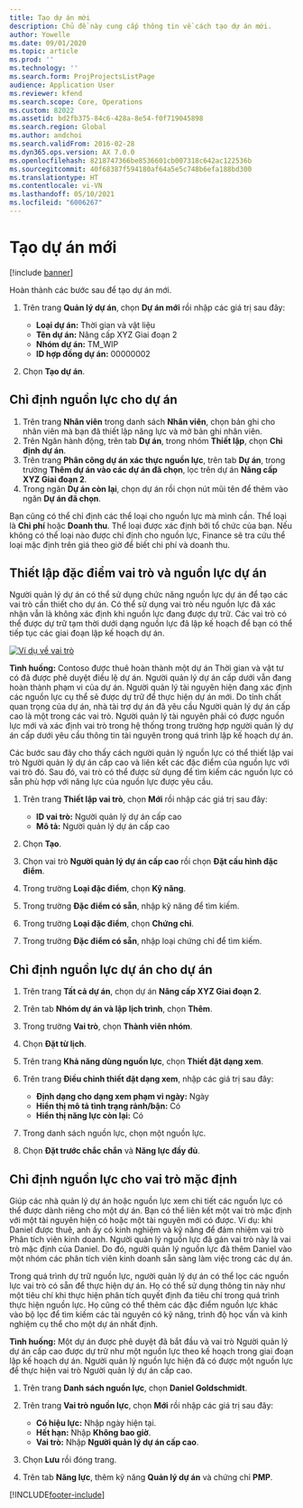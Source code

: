 ```yaml
---
title: Tạo dự án mới
description: Chủ đề này cung cấp thông tin về cách tạo dự án mới.
author: Yowelle
ms.date: 09/01/2020
ms.topic: article
ms.prod: ''
ms.technology: ''
ms.search.form: ProjProjectsListPage
audience: Application User
ms.reviewer: kfend
ms.search.scope: Core, Operations
ms.custom: 82022
ms.assetid: bd2fb375-84c6-428a-8e54-f0f719045898
ms.search.region: Global
ms.author: andchoi
ms.search.validFrom: 2016-02-28
ms.dyn365.ops.version: AX 7.0.0
ms.openlocfilehash: 8218747366be8536601cb007318c642ac122536b
ms.sourcegitcommit: 40f68387f594180af64a5e5c748b6efa188bd300
ms.translationtype: HT
ms.contentlocale: vi-VN
ms.lasthandoff: 05/10/2021
ms.locfileid: "6006267"
---
```

# <a name="create-a-new-project"></a>Tạo dự án mới

[!include [banner](../includes/banner.md)]

Hoàn thành các bước sau để tạo dự án mới.

1. Trên trang **Quản lý dự án**, chọn **Dự án mới** rồi nhập các giá trị sau đây:

    - **Loại dự án:** Thời gian và vật liệu
    - **Tên dự án:** Nâng cấp XYZ Giai đoạn 2
    - **Nhóm dự án:** TM\_WIP
    - **ID hợp đồng dự án:** 00000002

2. Chọn **Tạo dự án**.

## <a name="assign-a-resource-to-a-project"></a>Chỉ định nguồn lực cho dự án

1. Trên trang **Nhân viên** trong danh sách **Nhân viên**, chọn bản ghi cho nhân viên mà bạn đã thiết lập năng lực và mở bản ghi nhân viên.
2. Trên Ngăn hành động, trên tab **Dự án**, trong nhóm **Thiết lập**, chọn **Chỉ định dự án**.
3. Trên trang **Phân công dự án xác thực nguồn lực**, trên tab **Dự án**, trong trường **Thêm dự án vào các dự án đã chọn**, lọc trên dự án **Nâng cấp XYZ Giai đoạn 2**.
4. Trong ngăn **Dự án còn lại**, chọn dự án rồi chọn nút mũi tên để thêm vào ngăn **Dự án đã chọn**.

Bạn cũng có thể chỉ định các thể loại cho nguồn lực mà mình cần. Thể loại là **Chi phí** hoặc **Doanh thu**. Thể loại được xác định bởi tổ chức của bạn. Nếu không có thể loại nào được chỉ định cho nguồn lực, Finance sẽ tra cứu thể loại mặc định trên giá theo giờ để biết chi phí và doanh thu.

## <a name="set-up-project-resource-and-role-characteristics"></a>Thiết lập đặc điểm vai trò và nguồn lực dự án

Người quản lý dự án có thể sử dụng chức năng nguồn lực dự án để tạo các vai trò cần thiết cho dự án. Có thể sử dụng vai trò nếu nguồn lực đã xác nhận vẫn là không xác định khi nguồn lực đang được dự trữ. Các vai trò có thể được dự trữ tạm thời dưới dạng nguồn lực đã lập kế hoạch để bạn có thể tiếp tục các giai đoạn lập kế hoạch dự án.

[![Ví dụ về vai trò](./media/projectresourcing05.jpg)](./media/projectresourcing05.jpg) 

**Tình huống:** Contoso được thuê hoàn thành một dự án Thời gian và vật tư có đã được phê duyệt điều lệ dự án. Người quản lý dự án cấp dưới vẫn đang hoàn thành phạm vi của dự án. Người quản lý tài nguyên hiện đang xác định các nguồn lực cụ thể sẽ được dự trữ để thực hiện dự án mới. Do tính chất quan trọng của dự án, nhà tài trợ dự án đã yêu cầu Người quản lý dự án cấp cao là một trong các vai trò. Người quản lý tài nguyên phải có được nguồn lực mới và xác định vai trò trong hệ thống trong trường hợp người quản lý dự án cấp dưới yêu cầu thông tin tài nguyên trong quá trình lập kế hoạch dự án.

Các bước sau đây cho thấy cách người quản lý nguồn lực có thể thiết lập vai trò Người quản lý dự án cấp cao và liên kết các đặc điểm của nguồn lực với vai trò đó. Sau đó, vai trò có thể được sử dụng để tìm kiếm các nguồn lực có sẵn phù hợp với năng lực của nguồn lực được yêu cầu.

1. Trên trang **Thiết lập vai trò**, chọn **Mới** rồi nhập các giá trị sau đây:

    - **ID vai trò:** Người quản lý dự án cấp cao
    - **Mô tả:** Người quản lý dự án cấp cao

2. Chọn **Tạo**.
3. Chọn vai trò **Người quản lý dự án cấp cao** rồi chọn **Đặt cấu hình đặc điểm**.
4. Trong trường **Loại đặc điểm**, chọn **Kỹ năng**.
5. Trong trường **Đặc điểm có sẵn**, nhập kỹ năng để tìm kiếm.
6. Trong trường **Loại đặc điểm**, chọn **Chứng chỉ**.
7. Trong trường **Đặc điểm có sẵn**, nhập loại chứng chỉ để tìm kiếm.

## <a name="assign-a-project-resource-to-a-project"></a>Chỉ định nguồn lực dự án cho dự án

1. Trên trang **Tất cả dự án**, chọn dự án **Nâng cấp XYZ Giai đoạn 2**.
2. Trên tab **Nhóm dự án và lập lịch trình**, chọn **Thêm**.
3. Trong trường **Vai trò**, chọn **Thành viên nhóm**.
4. Chọn **Đặt từ lịch**.
5. Trên trang **Khả năng dùng nguồn lực**, chọn **Thiết đặt dạng xem**.
6. Trên trang **Điều chỉnh thiết đặt dạng xem**, nhập các giá trị sau đây:

    - **Định dạng cho dạng xem phạm vi ngày:** Ngày
    - **Hiển thị mô tả tình trạng rảnh/bận:** Có
    - **Hiển thị năng lực còn lại:** Có

7. Trong danh sách nguồn lực, chọn một nguồn lực.
8. Chọn **Đặt trước chắc chắn** và **Năng lực đầy đủ**.

## <a name="assign-a-resource-to-a-default-role"></a>Chỉ định nguồn lực cho vai trò mặc định

Giúp các nhà quản lý dự án hoặc nguồn lực xem chi tiết các nguồn lực có thể được dành riêng cho một dự án. Bạn có thể liên kết một vai trò mặc định với một tài nguyên hiện có hoặc một tài nguyên mới có được. Ví dụ: khi Daniel được thuê, anh ấy có kinh nghiệm và kỹ năng để đảm nhiệm vai trò Phân tích viên kinh doanh. Người quản lý nguồn lực đã gán vai trò này là vai trò mặc định của Daniel. Do đó, người quản lý nguồn lực đã thêm Daniel vào một nhóm các phân tích viên kinh doanh sẵn sàng làm việc trong các dự án.

Trong quá trình dự trữ nguồn lực, người quản lý dự án có thể lọc các nguồn lực vai trò có sẵn để thực hiện dự án. Họ có thể sử dụng thông tin này như một tiêu chí khi thực hiện phân tích quyết định đa tiêu chí trong quá trình thực hiện nguồn lực. Họ cũng có thể thêm các đặc điểm nguồn lực khác vào bộ lọc để tìm kiếm các tài nguyên có kỹ năng, trình độ học vấn và kinh nghiệm cụ thể cho một dự án nhất định.

**Tình huống:** Một dự án được phê duyệt đã bắt đầu và vai trò Người quản lý dự án cấp cao được dự trữ như một nguồn lực theo kế hoạch trong giai đoạn lập kế hoạch dự án. Người quản lý nguồn lực hiện đã có được một nguồn lực để thực hiện vai trò Người quản lý dự án cấp cao.

1. Trên trang **Danh sách nguồn lực**, chọn **Daniel Goldschmidt**.
2. Trên trang **Vai trò nguồn lực**, chọn **Mới** rồi nhập các giá trị sau đây:

    - **Có hiệu lực:** Nhập ngày hiện tại.
    - **Hết hạn:** Nhập **Không bao giờ**.
    - **Vai trò:** Nhập **Người quản lý dự án cấp cao**.

3. Chọn **Lưu** rồi đóng trang.
4. Trên tab **Năng lực**, thêm kỹ năng **Quản lý dự án** và chứng chỉ **PMP**.


[!INCLUDE[footer-include](../includes/footer-banner.md)]